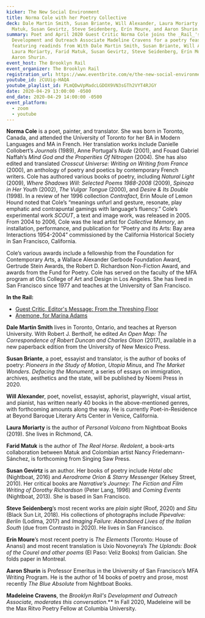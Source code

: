 ```yaml
---
kicker: The New Social Environment
title: Norma Cole with her Poetry Collective
deck: Dale Martin Smith, Susan Briante, Will Alexander, Laura Moriarty, Farid
  Matuk, Susan Gevirtz, Steve Seidenberg, Erín Moure, and Aaron Shurin.
summary: Poet and April 2020 Guest Critic Norma Cole joins the _Rail_'s
  Development and Outreach Associate Madeline Cravens for a poetry feast
  featuring readinds from With Dale Martin Smith, Susan Briante, Will Alexander,
  Laura Moriarty, Farid Matuk, Susan Gevirtz, Steve Seidenberg, Erín Moure, and
  Aaron Shurin.
event_host: The Brooklyn Rail
event_organizer: The Brooklyn Rail
registration_url: https://www.eventbrite.com/e/the-new-social-environment-32-norma-cole-tickets-103249839048#
youtube_id: zCUUig-HAQA
youtube_playlist_id: PLmQDwVpMadcLGDOX9VN3sGTh2VYT4RJGY
date: 2020-04-29 13:00:00 -0500
end_date: 2020-04-29 14:00:00 -0500
event_platform:
  - zoom
  - youtube
---
```

**Norma Cole** is a poet, painter, and translator. She was born in Toronto, Canada, and attended the University of Toronto for her BA in Modern Languages and MA in French. Her translation works include Danielle Collobert’s *Journals* (1989), Anne Portugal’s *Nude* (2001), and Fouad Gabriel Naffah’s *Mind God and the Properities Of Nitrogen* (2004). She has also edited and translated *Crosscut Universe: Writing on Writing from France* (2000), an anthology of poetry and poetics by contemporary French writers. Cole has authored various books of poetry, including *Natural Light* (2009), *Where Shadows Will: Selected Poems 1988-2008* (2009), *Spinoza in Her Youth* (2002), *The Vulgar Tongue* (2000), and *Desire & Its Double* (1998). In a review of her 1996 collection *Contrafact*, Erin Moule of Lemon Hound noted that Cole’s “meanings unfurl and gesture, resonate, play emphatic and contrapuntal gamings with language’s fluency.” Cole’s experimental work *SCOUT*, a text and image work, was released in 2005. From 2004 to 2006, Cole was the lead artist for *Collective Memory*, an installation, performance, and publication for “Poetry and its Arts: Bay area Interactions 1954-2004” commissioned by the California Historical Society in San Francisco, California.

Cole’s various awards include a fellowship from the Foundation for Contemporary Arts, a Wallace Alexander Gerbode Foundation Award, Gertrude Stein Awards, the Robert D. Richardson Non-Fiction Award, and awards from the Fund for Poetry. Cole has served on the faculty of the MFA program at Otis College of Art and Design in Los Angeles. She has lived in San Francisco since 1977 and teaches at the University of San Francisco.

**In the Rail:**

* [Guest Critic, Editor's Message: From the Threshing Floor](https://brooklynrail.org/2020/04/editorsmessage/From-the-Threshing-Floor)
* [Anemone, for Marina Adams](https://brooklynrail.org/2019/05/poetry/Anemone)

**Dale Martin Smith** lives in Toronto, Ontario, and teaches at Ryerson University. With Robert J. Bertholf, he edited *An Open Map: The Correspondence of Robert Duncan and Charles Olson* (2017), available in a new paperback edition from the University of New Mexico Press.

**Susan Briante**, a poet, essayist and translator, is the author of books of poetry: *Pioneers in the Study of Motion*, *Utopia Minus*, and *The Market Wonders*. *Defacing the Monument*, a series of essays on immigration, archives, aesthetics and the state, will be published by Noemi Press in 2020.

**Will Alexander**, poet, novelist, essayist, aphorist, playwright, visual artist, and pianist, has written nearly 40 books in the above-mentioned genres, with forthcoming amounts along the way. He is currently Poet-in-Residence at Beyond Baroque Literary Arts Center in Venice, California.

**Laura Moriarty** is the author of *Personal Volcano* from Nightboat Books (2019). She lives in Richmond, CA.

**Farid Matuk** is the author of *The Real Horse*. *Redolent*, a book-arts collaboration between Matuk and Colombian artist Nancy Friedemann-Sánchez, is forthcoming from Singing Saw Press.

**Susan Gevirtz** is an author. Her books of poetry include *Hotel abc* (Nightboat, 2016) and *Aerodrome Orion & Starry Messenger* (Kelsey Street, 2010). Her critical books are *Narrative’s Journey: The Fiction and Film Writing of Dorothy Richardson* (Peter Lang, 1996) and *Coming Events* (Nightboat, 2013). She is based in San Francisco.

**Steve Seidenberg**’s most recent works are *plain sight* (Roof, 2020) and *Situ* (Black Sun Lit, 2018). His collections of photographs include *Pipevalve: Berlin* (Lodima, 2017) and *Imaging Failure: Abandoned Lives of the Italian South* (due from Contrasto in 2020). He lives in San Francisco.

**Erín Moure**’s most recent poetry is *The Elements* (Toronto: House of Anansi) and most recent translation is Uxío Novoneyra’s *The Uplands: Book of the Courel and other poems* (El Paso: Veliz Books) from Galician. She folds paper in Montreal.

**Aaron Shurin** is Professor Emeritus in the University of San Francisco’s MFA Writing Program. He is the author of 14 books of poetry and prose, most recently *The Blue Absolute* from Nightboat Books.

**Madeleine Cravens**, the *Brooklyn Rail'*s Development and Outreach Associate, moderates this conversation**.** In Fall 2020, Madeleine will be the Max Ritvo Poetry Fellow at Columbia University.
